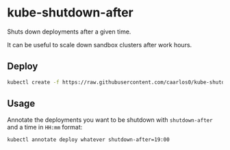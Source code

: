 # kube-shutdown-after

Shuts down deployments after a given time.

It can be useful to scale down sandbox clusters after work hours.

## Deploy

```sh
kubectl create -f https://raw.githubusercontent.com/caarlos0/kube-shutdown-after/master/deployment.yaml
```

## Usage

Annotate the deployments you want to be shutdown with `shutdown-after` and
a time in `HH:mm` format:

```sh
kubectl annotate deploy whatever shutdown-after=19:00
```

